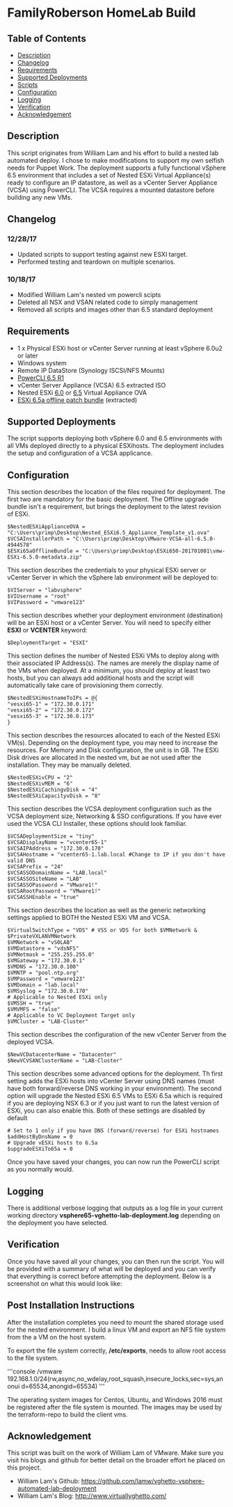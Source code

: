 # FamilyRoberson HomeLab Build

## Table of Contents

* [Description](#description)
* [Changelog](#changelog)
* [Requirements](#requirements)
* [Supported Deployments](#supported-deployments)
* [Scripts](#scripts)
* [Configuration](#configuration)
* [Logging](#logging)
* [Verification](#verification)
* [Acknowledgement](#acknowledgement)

## Description

This script originates from William Lam and his effort to build a nested lab automated deploy.  I chose to make modifications to support my own selfish needs for Puppet Work.  The deployment supports a fully functional vSphere 6.5 environment that includes a set of Nested ESXi Virtual Appliance(s) ready to configure an IP datastore, as well as a vCenter Server Appliance (VCSA) using PowerCLI.  The VCSA requires a mounted datastore before building any new VMs.

## Changelog

### **12/28/17**

* Updated scripts to support testing against new ESXI target.
* Performed testing and teardown on multiple scenarios.

### **10/18/17**

* Modified William Lam's nested vm powercli scipts
* Deleted all NSX and VSAN related code to simply management
* Removed all scripts and images other than 6.5 standard deployment

## Requirements

* 1 x Physical ESXi host or vCenter Server running at least vSphere 6.0u2 or later
* Windows system
* Remote IP DataStore (Synology ISCSI/NFS Mounts)
* [PowerCLI 6.5 R1](https://my.vmware.com/group/vmware/details?downloadGroup=PCLI650R1&productId=568)
* vCenter Server Appliance (VCSA) 6.5 extracted ISO
* Nested ESXi [6.0](http://www.virtuallyghetto.com/2015/12/deploying-nested-esxi-is-even-easier-now-with-the-esxi-virtual-appliance.html) or [6.5](http://www.virtuallyghetto.com/2016/11/esxi-6-5-virtual-appliance-is-now-available.html) Virtual Appliance OVA
* [ESXi 6.5a offline patch bundle](https://my.vmware.com/web/vmware/details?downloadGroup=ESXI650A&productId=614&rPId=14229) (extracted)

## Supported Deployments

The script supports deploying both vSphere 6.0 and 6.5 environments with all VMs deployed directly to a physical ESXihosts.  The deployment includes the setup and configuration of a VCSA applicance.

## Configuration

This section describes the location of the files required for deployment. The first two are mandatory for the basic deployment. The Offline upgrade bundle isn't a requirement, but brings the deployment to the latest revision of ESXi.

```console
$NestedESXiApplianceOVA = "C:\Users\primp\Desktop\Nested_ESXi6.5_Appliance_Template_v1.ova"
$VCSAInstallerPath = "C:\Users\primp\Desktop\VMware-VCSA-all-6.5.0-4944578"
$ESXi65aOfflineBundle = "C:\Users\primp\Desktop\ESXi650-201701001\vmw-ESXi-6.5.0-metadata.zip"
```

This section describes the credentials to your physical ESXi server or vCenter Server in which the vSphere lab environment will be deployed to:
```console
$VIServer = "labvsphere"
$VIUsername = "root"
$VIPassword = "vmware123"
```

This section describes whether your deployment environment (destination) will be an ESXi host or a vCenter Server. You will need to specify either **ESXI** or **VCENTER** keyword:

```console
$DeploymentTarget = "ESXI"
```

This section defines the number of Nested ESXi VMs to deploy along with their associated IP Address(s). The names are merely the display name of the VMs when deployed. At a minimum, you should deploy at least two hosts, but you can always add additional hosts and the script will automatically take care of provisioning them correctly.

```console
$NestedESXiHostnameToIPs = @{
"vesxi65-1" = "172.30.0.171"
"vesxi65-2" = "172.30.0.172"
"vesxi65-3" = "172.30.0.173"
}
```

This section describes the resources allocated to each of the Nested ESXi VM(s). Depending on the deployment type, you may need to increase the resources. For Memory and Disk configuration, the unit is in GB.  The ESXi Disk drives are allocated in the nested vm, but ae not used after the installation.  They may be manually deleted.

```console
$NestedESXivCPU = "2"
$NestedESXivMEM = "6"
$NestedESXiCachingvDisk = "4"
$NestedESXiCapacityvDisk = "8"
```

This section describes the VCSA deployment configuration such as the VCSA deployment size, Networking & SSO configurations. If you have ever used the VCSA CLI Installer, these options should look familiar.

```console
$VCSADeploymentSize = "tiny"
$VCSADisplayName = "vcenter65-1"
$VCSAIPAddress = "172.30.0.170"
$VCSAHostname = "vcenter65-1.lab.local #Change to IP if you don't have valid DNS
$VCSAPrefix = "24"
$VCSASSODomainName = "LAB.local"
$VCSASSOSiteName = "LAB"
$VCSASSOPassword = "VMware1!"
$VCSARootPassword = "VMware1!"
$VCSASSHEnable = "true"
```

This section describes the location as well as the generic networking settings applied to BOTH the Nested ESXi VM and VCSA.
```console
$VirtualSwitchType = "VDS" # VSS or VDS for both $VMNetwork & $PrivateVXLANVMNetwork
$VMNetwork = "vS0LAB"
$VMDatastore = "vdsNFS"
$VMNetmask = "255.255.255.0"
$VMGateway = "172.30.0.1"
$VMDNS = "172.30.0.100"
$VMNTP = "pool.ntp.org"
$VMPassword = "vmware123"
$VMDomain = "lab.local"
$VMSyslog = "172.30.0.170"
# Applicable to Nested ESXi only
$VMSSH = "true"
$VMVMFS = "false"
# Applicable to VC Deployment Target only
$VMCluster = "LAB-Cluster"
```

This section describes the configuration of the new vCenter Server from the deployed VCSA.

```console
$NewVCDatacenterName = "Datacenter"
$NewVCVSANClusterName = "LAB-Cluster"
```

This section describes some advanced options for the deployment. Th first setting adds the ESXi hosts into vCenter Server using DNS names (must have both forward/reverse DNS working in your environment). The second option will upgrade the Nested ESXi 6.5 VMs to ESXi 6.5a which is required if you are deploying NSX 6.3 or if you just want to run the latest version of ESXi, you can also enable this. Both of these settings are disabled by default

```console
# Set to 1 only if you have DNS (forward/reverse) for ESXi hostnames
$addHostByDnsName = 0
# Upgrade vESXi hosts to 6.5a
$upgradeESXiTo65a = 0
```

Once you have saved your changes, you can now run the PowerCLI script as you normally would.

## Logging

There is additional verbose logging that outputs as a log file in your current working directory **vsphere65-vghetto-lab-deployment.log** depending on the deployment you have selected.

## Verification

Once you have saved all your changes, you can then run the script. You will be provided with a summary of what will be deployed and you can verify that everything is correct before attempting the deployment. Below is a screenshot on what this would look like:

## Post Installation Instructions

After the installation completes you need to mount the shared storage used for the nested environment.  I build a linux VM and export an NFS file system from the a VM on the host system.

To export the file system correctly, **/etc/exports**, needs to allow root access to the file system.

'''console
/vmware 192.168.1.0/24(rw,async,no_wdelay,root_squash,insecure_locks,sec=sys,anonui
d=65534,anongid=65534)
'''

The operating system images for Centos, Ubuntu, and Windows 2016 must be registered after the file system is mounted.  The images may be used by the terraform-repo to build the client vms.

## Acknowledgement

This script was built on the work of William Lam of VMware.  Make sure you visit his blogs and github for better detail on the broader effort he placed on this project. 

* William Lam's Github:	https://github.com/lamw/vghetto-vsphere-automated-lab-deployment
* William Lam's Blog:	http://www.virtuallyghetto.com/
